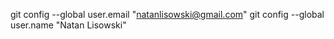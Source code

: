 
git config --global user.email "natanlisowski@gmail.com"
git config --global user.name "Natan Lisowski"